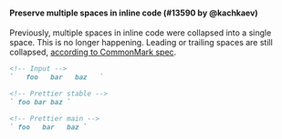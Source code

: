 #### Preserve multiple spaces in inline code (#13590 by @kachkaev)

Previously, multiple spaces in inline code were collapsed into a single space. This is no longer happening.
Leading or trailing spaces are still collapsed, [according to CommonMark spec](https://spec.commonmark.org/0.30/#backtick-string).

<!-- prettier-ignore -->
```markdown
<!-- Input -->
`   foo   bar   baz   `

<!-- Prettier stable -->
` foo bar baz `

<!-- Prettier main -->
` foo   bar   baz `
```

